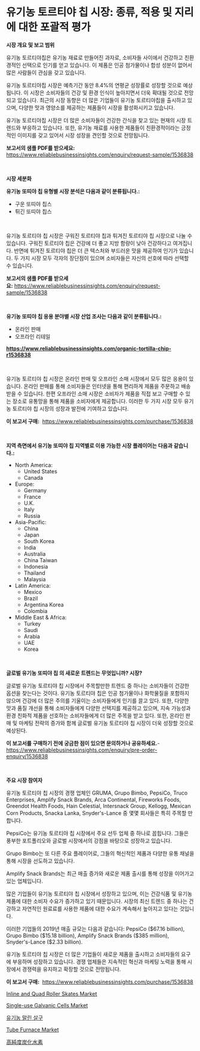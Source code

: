 <p><h1>유기농 토르티야 칩 시장: 종류, 적용 및 지리에 대한 포괄적 평가</h1></p><p><strong>시장 개요 및 보고 범위</strong></p>
<p><p>유기농 토르티야칩은 유기농 재료로 만들어진 과자로, 소비자들 사이에서 건강하고 친환경적인 선택으로 인기를 얻고 있습니다. 이 제품은 인공 첨가물이나 합성 성분이 없어서 많은 사람들이 관심을 갖고 있습니다.</p><p>유기농 토르티야칩 시장은 예측기간 동안 8.4%의 연평균 성장률로 성장할 것으로 예상됩니다. 이 시장은 소비자들의 건강 및 환경 인식이 높아지면서 더욱 확대될 것으로 전망되고 있습니다. 최근의 시장 동향은 더 많은 기업들이 유기농 토르티야칩을 출시하고 있으며, 다양한 맛과 영양소를 제공하는 제품들이 시장을 활성화시키고 있습니다.</p><p>유기농 토르티야칩 시장은 더 많은 소비자들이 건강한 간식을 찾고 있는 현재의 시장 트렌드와 부응하고 있습니다. 또한, 유기농 재료를 사용한 제품들이 친환경적이라는 긍정적인 이미지를 갖고 있어서 시장 성장을 견인할 것으로 전망됩니다.</p></p>
<p><strong>보고서의 샘플 PDF를 받으세요:</strong> <a href="https://www.reliablebusinessinsights.com/enquiry/request-sample/1536838">https://www.reliablebusinessinsights.com/enquiry/request-sample/1536838</a></p>
<p>&nbsp;</p>
<p><strong>시장 세분화</strong></p>
<p><strong>유기농 또띠야 칩 유형별 시장 분석은 다음과 같이 분류됩니다.:</strong></p>
<p><ul><li>구운 또띠야 칩스</li><li>튀긴 또띠야 칩스</li></ul></p>
<p>&nbsp;</p>
<p><p>유기농 토르티야 칩 시장은 구워진 토르티야 칩과 튀겨진 토르티야 칩 시장으로 나눌 수 있습니다. 구워진 토르티야 칩은 건강에 더 좋고 지방 함량이 낮아 건강하다고 여겨집니다. 반면에 튀겨진 토르티야 칩은 더 큰 텍스처와 부드러운 맛을 제공하여 인기가 있습니다. 두 가지 시장 모두 각자의 장단점이 있으며 소비자들은 자신의 선호에 따라 선택할 수 있습니다.</p></p>
<p><strong>보고서의 샘플 PDF를 받으세요:</strong>&nbsp;<a href="https://www.reliablebusinessinsights.com/enquiry/request-sample/1536838">https://www.reliablebusinessinsights.com/enquiry/request-sample/1536838</a></p>
<p>&nbsp;</p>
<p><strong> 유기농 또띠야 칩 응용 분야별 시장 산업 조사는 다음과 같이 분류됩니다.:</strong></p>
<p><ul><li>온라인 판매</li><li>오프라인 리테일</li></ul></p>
<p><strong><a href="https://www.reliablebusinessinsights.com/organic-tortilla-chip-r1536838">https://www.reliablebusinessinsights.com/organic-tortilla-chip-r1536838</a></strong></p>
<p>&nbsp;</p>
<p><p>유기농 토르티야 칩 시장은 온라인 판매 및 오프라인 소매 시장에서 모두 많은 응용이 있습니다. 온라인 판매를 통해 소비자들은 인터넷을 통해 편리하게 제품을 주문하고 배송 받을 수 있습니다. 한편 오프라인 소매 시장은 소비자가 제품을 직접 보고 구매할 수 있는 장소로 유통망을 통해 제품을 소비자에게 제공합니다. 이러한 두 가지 시장 모두 유기농 토르티야 칩 시장의 성장과 발전에 기여하고 있습니다.</p></p>
<p><strong>이 보고서 구매:</strong>&nbsp; <a href="https://www.reliablebusinessinsights.com/purchase/1536838">https://www.reliablebusinessinsights.com/purchase/1536838</a></p>
<p>&nbsp;</p>
<p><strong>지역 측면에서 유기농 또띠야 칩 지역별로 이용 가능한 시장 플레이어는 다음과 같습니다.:</strong></p>
<p><ul>
    <li>
        North America:
        <ul>
            <li>United States</li>
            <li>Canada</li>
        </ul>
    </li>
    <li>
        Europe:
        <ul>
            <li>Germany</li>
            <li>France</li>
            <li>U.K.</li>
            <li>Italy</li>
            <li>Russia</li>
        </ul>
    </li>
    <li>
        Asia-Pacific:
        <ul>
            <li>China</li>
            <li>Japan</li>
            <li>South Korea</li>
            <li>India</li>
            <li>Australia</li>
            <li>China Taiwan</li>
            <li>Indonesia</li>
            <li>Thailand</li>
            <li>Malaysia</li>
        </ul>
    </li>
    <li>
        Latin America:
        <ul>
            <li>Mexico</li>
            <li>Brazil</li>
            <li>Argentina Korea</li>
            <li>Colombia</li>
        </ul>
    </li>
    <li>
        Middle East & Africa:
        <ul>
            <li>Turkey</li>
            <li>Saudi</li>
            <li>Arabia</li>
            <li>UAE</li>
            <li>Korea</li>
        </ul>
    </li>
    </ul></p>
<p>&nbsp;</p>
<p><strong>글로벌 유기농 또띠야 칩 의 새로운 트렌드는 무엇입니까? 시장?</strong></p>
<p><p>글로벌 유기농 토르티야 칩 시장에서 주목할만한 트렌드 중 하나는 소비자들이 건강한 옵션을 찾는다는 것이다. 유기농 토르티야 칩은 인공 첨가물이나 화학물질을 포함하지 않으며 건강에 더 많은 주의를 기울이는 소비자들에게 인기를 끌고 있다. 또한, 다양한 맛과 품질 개선을 통해 소비자들에게 다양한 선택지를 제공하고 있으며, 지속 가능성과 환경 친화적 제품을 선호하는 소비자들에게 더 많은 주목을 받고 있다. 또한, 온라인 판매 및 마케팅 전략의 증가와 함께 글로벌 유기농 토르티야 칩 시장이 더욱 성장할 것으로 예상된다.</p></p>
<p><strong>이 보고서를 구매하기 전에 궁금한 점이 있으면 문의하거나 공유하세요.</strong>- <a href="https://www.reliablebusinessinsights.com/enquiry/pre-order-enquiry/1536838">https://www.reliablebusinessinsights.com/enquiry/pre-order-enquiry/1536838</a></p>
<p>&nbsp;</p>
<p><strong>주요 시장 참여자</strong></p>
<p><p>유기농 토르티야 칩 시장의 경쟁 업체인 GRUMA, Grupo Bimbo, PepsiCo, Truco Enterprises, Amplify Snack Brands, Arca Continental, Fireworks Foods, Greendot Health Foods, Hain Celestial, Intersnack Group, Kellogg, Mexican Corn Products, Snacka Lanka, Snyder's-Lance 중 몇몇 회사들은 특히 주목할 만합니다.</p><p>PepsiCo는 유기농 토르티야 칩 시장에서 주요 선두 업체 중 하나로 꼽힙니다. 그들은 풍부한 포트폴리오와 글로벌 시장에서의 강점을 바탕으로 성장하고 있습니다.</p><p>Grupo Bimbo는 또 다른 주요 플레이어로, 그들의 혁신적인 제품과 다양한 유통 채널을 통해 시장을 선도하고 있습니다.</p><p>Amplify Snack Brands는 최근 매출 증가와 새로운 제품 출시를 통해 성장을 이어가고 있는 업체입니다.</p><p>많은 기업들이 유기농 토르티야 칩 시장에서 성장하고 있으며, 이는 건강식품 및 유기농 제품에 대한 소비자 수요가 증가하고 있기 때문입니다. 시장의 최신 트렌드 중 하나는 건강하고 자연적인 원료료를 사용한 제품에 대한 수요가 계속해서 높아지고 있다는 것입니다.</p><p>이러한 기업들의 2019년 매출 규모는 다음과 같습니다: PepsiCo ($67.16 billion), Grupo Bimbo ($15.18 billion), Amplify Snack Brands ($385 million), Snyder's-Lance ($2.33 billion).</p><p>유기농 토르티야 칩 시장은 더 많은 기업들이 새로운 제품을 출시하고 소비자들의 요구에 부응하며 성장하고 있습니다. 경쟁 업체들은 지속적인 혁신과 마케팅 노력을 통해 시장에서 경쟁력을 유지하고 확장할 것으로 전망됩니다.</p></p>
<p><strong>이 보고서 구매:</strong>&nbsp;&nbsp;<a href="https://www.reliablebusinessinsights.com/purchase/1536838">https://www.reliablebusinessinsights.com/purchase/1536838</a></p>
<p><p><a href="https://issuu.com/reportprime-2/docs/inline-and-quad-roller-skates-market-size-2030.ppt">Inline and Quad Roller Skates Market</a></p><p><a href="https://issuu.com/reportprime-2/docs/single-use-galvanic-cells-market-size-2030.pptx">Single-use Galvanic Cells Market</a></p><p><a href="https://github.com/JackieFauhey9089475/Market-Research-Report-List-1/blob/main/662687078072.md">유기농 말린 살구</a></p><p><a href="https://www.linkedin.com/pulse/tube-furnace-market-insight-trends-growth-forecasted-from-2024-jgzpc">Tube Furnace Market</a></p><p><a href="https://github.com/AaronVargas43/Market-Research-Report-List-1/blob/main/409802084369.md">高純度炭化水素</a></p></p>